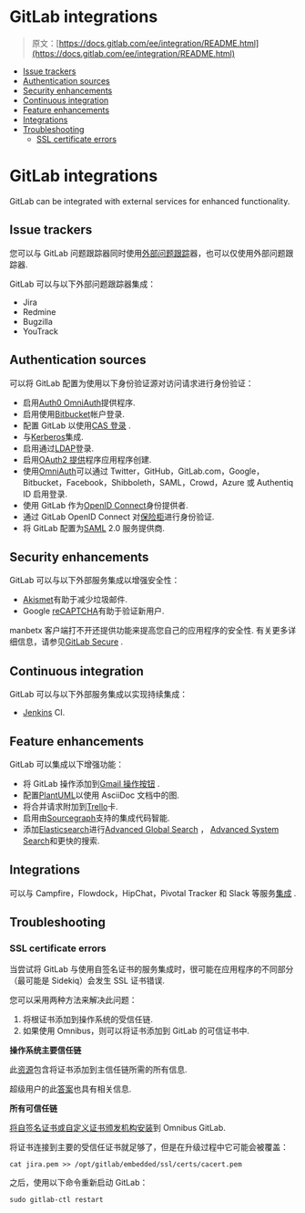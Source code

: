 # GitLab integrations

> 原文：[https://docs.gitlab.com/ee/integration/README.html](https://docs.gitlab.com/ee/integration/README.html)

*   [Issue trackers](#issue-trackers)
*   [Authentication sources](#authentication-sources)
*   [Security enhancements](#security-enhancements)
*   [Continuous integration](#continuous-integration)
*   [Feature enhancements](#feature-enhancements)
*   [Integrations](#integrations)
*   [Troubleshooting](#troubleshooting)
    *   [SSL certificate errors](#ssl-certificate-errors)

# GitLab integrations[](#gitlab-integrations "Permalink")

GitLab can be integrated with external services for enhanced functionality.

## Issue trackers[](#issue-trackers "Permalink")

您可以与 GitLab 问题跟踪器同时使用[外部问题跟踪](external-issue-tracker.html)器，也可以仅使用外部问题跟踪器.

GitLab 可以与以下外部问题跟踪器集成：

*   Jira
*   Redmine
*   Bugzilla
*   YouTrack

## Authentication sources[](#authentication-sources "Permalink")

可以将 GitLab 配置为使用以下身份验证源对访问请求进行身份验证：

*   启用[Auth0 OmniAuth](auth0.html)提供程序.
*   启用使用[Bitbucket](bitbucket.html)帐户登录.
*   配置 GitLab 以使用[CAS 登录](cas.html) .
*   与[Kerberos](kerberos.html)集成.
*   启用通过[LDAP](ldap.html)登录.
*   启用[OAuth2 提供](oauth_provider.html)程序应用程序创建.
*   使用[OmniAuth](omniauth.html)可以通过 Twitter，GitHub，GitLab.com，Google，Bitbucket，Facebook，Shibboleth，SAML，Crowd，Azure 或 Authentiq ID 启用登录.
*   使用 GitLab 作为[OpenID Connect](openid_connect_provider.html)身份提供者.
*   通过 GitLab OpenID Connect 对[保险柜](vault.html)进行身份验证.
*   将 GitLab 配置为[SAML](saml.html) 2.0 服务提供商.

## Security enhancements[](#security-enhancements "Permalink")

GitLab 可以与以下外部服务集成以增强安全性：

*   [Akismet](akismet.html)有助于减少垃圾邮件.
*   Google [reCAPTCHA](recaptcha.html)有助于验证新用户.

manbetx 客户端打不开还提供功能来提高您自己的应用程序的安全性. 有关更多详细信息，请参见[GitLab Secure](../user/application_security/index.html) .

## Continuous integration[](#continuous-integration "Permalink")

GitLab 可以与以下外部服务集成以实现持续集成：

*   [Jenkins](jenkins.html) CI.

## Feature enhancements[](#feature-enhancements "Permalink")

GitLab 可以集成以下增强功能：

*   将 GitLab 操作添加到[Gmail 操作按钮](gmail_action_buttons_for_gitlab.html) .
*   配置[PlantUML](../administration/integration/plantuml.html)以使用 AsciiDoc 文档中的图.
*   将合并请求附加到[Trello](trello_power_up.html)卡.
*   启用由[Sourcegraph](sourcegraph.html)支持的集成代码智能.
*   添加[Elasticsearch](elasticsearch.html)进行[Advanced Global Search](../user/search/advanced_global_search.html) ， [Advanced System Search](../user/search/advanced_search_syntax.html)和更快的搜索.

## Integrations[](#integrations "Permalink")

可以与 Campfire，Flowdock，HipChat，Pivotal Tracker 和 Slack 等服务[集成](../user/project/integrations/overview.html) .

## Troubleshooting[](#troubleshooting "Permalink")

### SSL certificate errors[](#ssl-certificate-errors "Permalink")

当尝试将 GitLab 与使用自签名证书的服务集成时，很可能在应用程序的不同部分（最可能是 Sidekiq）会发生 SSL 证书错误.

您可以采用两种方法来解决此问题：

1.  将根证书添加到操作系统的受信任链.
2.  如果使用 Omnibus，则可以将证书添加到 GitLab 的可信证书中.

**操作系统主要信任链**

此[资源](https://manuals.gfi.com/en/kerio/connect/content/server-configuration/ssl-certificates/adding-trusted-root-certificates-to-the-server-1605.html)包含将证书添加到主信任链所需的所有信息.

超级用户的此[答案](https://superuser.com/questions/437330/how-do-you-add-a-certificate-authority-ca-to-ubuntu)也具有相关信息.

**所有可信任链**

[将自签名证书或自定义证书颁发机构安装](https://docs.gitlab.com/omnibus/common_installation_problems/README.html)到 Omnibus GitLab.

将证书连接到主要的受信任证书就足够了，但是在升级过程中它可能会被覆盖：

```
cat jira.pem >> /opt/gitlab/embedded/ssl/certs/cacert.pem 
```

之后，使用以下命令重新启动 GitLab：

```
sudo gitlab-ctl restart 
```